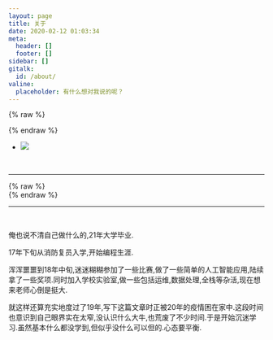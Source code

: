 ```yaml
---
layout: page
title: 关于
date: 2020-02-12 01:03:34
meta:
  header: []
  footer: []
sidebar: []
gitalk:
  id: /about/
valine:
  placeholder: 有什么想对我说的呢？
---
```

{% raw %}<div class="style-example example">{% endraw %}
<ul class="pure circle center about"><li><img  src="https://wxt.sinaimg.cn/thumb300/007VBhb5gy1gbr3qvt1u7j30cs0csglw.jpg"></li></ul>


<center><a href="https://github.com/545641826"><i class="fab fa-github"></i></a> &nbsp;&nbsp;<a href="/"><i href="/" class="fas fa-rss"></i></a></center>
<hr>
{% raw %}</div>{% endraw %}
<hr><br>

俺也说不清自己做什么的,21年大学毕业.

17年下旬从消防复员入学,开始编程生涯.

浑浑噩噩到18年中旬,迷迷糊糊参加了一些比赛,做了一些简单的人工智能应用,陆续拿了一些奖项.同时加入学校实验室,做一些包括运维,数据处理,全栈等杂活,现在想来老师心倒是挺大.

就这样还算充实地度过了19年,写下这篇文章时正被20年的疫情困在家中.这段时间也意识到自己眼界实在太窄,没认识什么大牛,也荒废了不少时间.于是开始沉迷学习.虽然基本什么都没学到,但似乎没什么可以但的.心态要平衡.